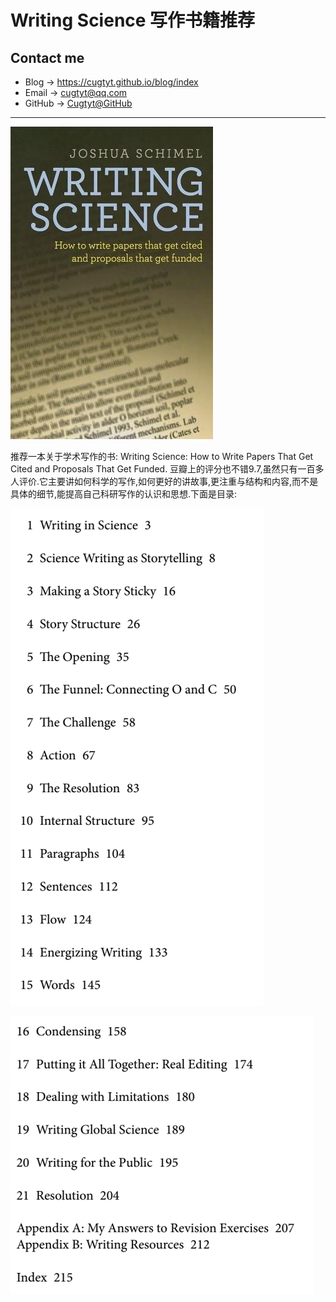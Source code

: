 # Writing Science 写作书籍推荐

## Contact me

* Blog -> <https://cugtyt.github.io/blog/index>
* Email -> <cugtyt@qq.com>
* GitHub -> [Cugtyt@GitHub](https://github.com/Cugtyt)

---

![](R/write-science-fig1.jpg)

推荐一本关于学术写作的书: Writing Science: How to Write Papers That Get Cited and Proposals That Get Funded. 豆瓣上的评分也不错9.7,虽然只有一百多人评价.它主要讲如何科学的写作,如何更好的讲故事,更注重与结构和内容,而不是具体的细节,能提高自己科研写作的认识和思想.下面是目录:

![](R/write-science-fig2.png)

![](R/write-science-fig3.png)
